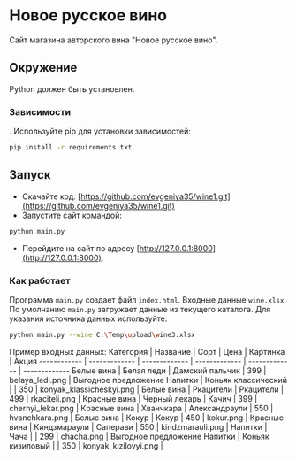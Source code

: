 # Новое русское вино

Сайт магазина авторского вина "Новое русское вино".

## Окружение

Python должен быть установлен.

### Зависимости

. Используйте pip для установки зависимостей:

```bash
pip install -r requirements.txt
```

## Запуск

- Скачайте код: [https://github.com/evgeniya35/wine1.git](https://github.com/evgeniya35/wine1.git)
- Запустите сайт командой:
```bash
python main.py
```
- Перейдите на сайт по адресу [http://127.0.0.1:8000](http://127.0.0.1:8000).

### Как работает

Программа `main.py` создает файл `index.html`. 
Входные данные `wine.xlsx`. По умолчанию `main.py` загружает данные из текущего каталога. Для указания источника данных используйте:
```bash
python main.py --wine C:\Temp\upload\wine3.xlsx
```

Пример входных данных:
Категория | Название | Сорт | Цена | Картинка | Акция
------------ | ------------- | ------------- | ------------- | ------------- | -------------
Белые вина | Белая леди | Дамский пальчик | 399 | belaya_ledi.png | Выгодное предложение
Напитки | Коньяк классический |  | 350 | konyak_klassicheskyi.png | 
Белые вина | Ркацители | Ркацители | 499 | rkaciteli.png | 
Красные вина | Черный лекарь | Качич | 399 | chernyi_lekar.png | 
Красные вина | Хванчкара | Александраули | 550 | hvanchkara.png | 
Белые вина | Кокур | Кокур | 450 | kokur.png | 
Красные вина | Киндзмараули | Саперави | 550 | kindzmarauli.png | 
Напитки | Чача |  | 299 | chacha.png | Выгодное предложение
Напитки | Коньяк кизиловый |  | 350 | konyak_kizilovyi.png | 
